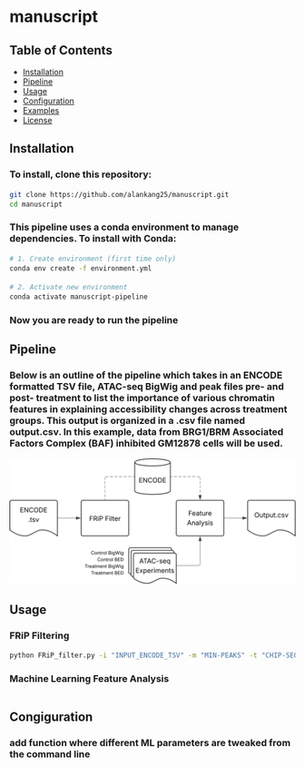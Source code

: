 # manuscript

## Table of Contents

- [Installation](#installation)
- [Pipeline](#pipeline)
- [Usage](#usage)
- [Configuration](#configuration)
- [Examples](#examples)
- [License](#license)

## Installation

### To install, clone this repository:
```bash
git clone https://github.com/alankang25/manuscript.git
cd manuscript
```

### This pipeline uses a conda environment to manage dependencies. To install with Conda:
```bash
# 1. Create environment (first time only)
conda env create -f environment.yml

# 2. Activate new environment
conda activate manuscript-pipeline
```
### Now you are ready to run the pipeline

## Pipeline
### Below is an outline of the pipeline which takes in an ENCODE formatted TSV file, ATAC-seq BigWig and peak files pre- and post- treatment to list the importance of various chromatin features in explaining accessibility changes across treatment groups. This output is organized in a .csv file named output.csv. In this example, data from BRG1/BRM Associated Factors Complex (BAF) inhibited GM12878 cells will be used.

![Pipeline diagram showing data flow and model steps](docs/pipeline_diagram.svg)

## Usage
### FRiP Filtering

```bash
python FRiP_filter.py -i "INPUT_ENCODE_TSV" -m "MIN-PEAKS" -t "CHIP-SEQ_TYPE"
```



### Machine Learning Feature Analysis
```bash

```

## Congiguration
### add function where different ML parameters are tweaked from the command line